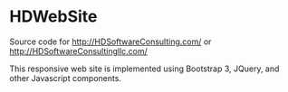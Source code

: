 # HDWebSite
Source code for http://HDSoftwareConsulting.com/ or http://HDSoftwareConsultingllc.com/

This responsive web site is implemented using Bootstrap 3, JQuery, and other Javascript components.


